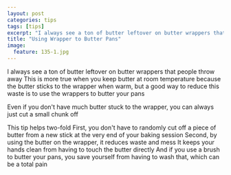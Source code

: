 ---layout: postcategories: tipstags: [tips]excerpt: "I always see a ton of butter leftover on butter wrappers that people throw away.  This is more true when you keep butter at room temperature because the butter sticks to the wrapper when warm, but a good way to reduce this waste is to use the wrappers to butter your pans."title: "Using Wrapper to Butter Pans"image:  feature: 135-1.jpg---I always see a ton of butter leftover on butter wrappers that people throw away  This is more true when you keep butter at room temperature because the butter sticks to the wrapper when warm, but a good way to reduce this waste is to use the wrappers to butter your pansEven if you don't have much butter stuck to the wrapper, you can always just cut a small chunk offThis tip helps two-fold  First, you don't have to randomly cut off a piece of butter from a new stick at the very end of your baking session  Second, by using the butter on the wrapper, it reduces waste and mess  It keeps your hands clean from having to touch the butter directly And if you use a brush to butter your pans, you save yourself from having to wash that, which can be a total pain